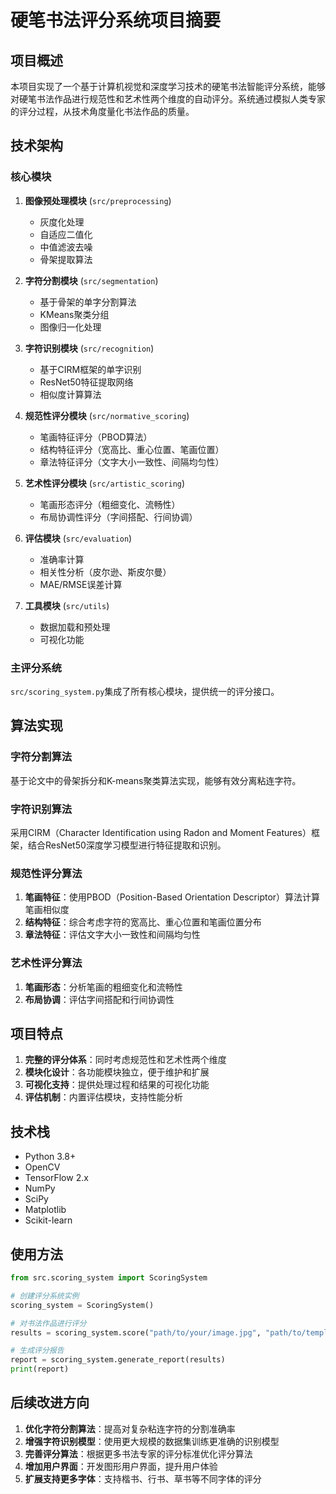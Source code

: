 # 硬笔书法评分系统项目摘要

## 项目概述

本项目实现了一个基于计算机视觉和深度学习技术的硬笔书法智能评分系统，能够对硬笔书法作品进行规范性和艺术性两个维度的自动评分。系统通过模拟人类专家的评分过程，从技术角度量化书法作品的质量。

## 技术架构

### 核心模块

1. **图像预处理模块** (`src/preprocessing`)
   - 灰度化处理
   - 自适应二值化
   - 中值滤波去噪
   - 骨架提取算法

2. **字符分割模块** (`src/segmentation`)
   - 基于骨架的单字分割算法
   - KMeans聚类分组
   - 图像归一化处理

3. **字符识别模块** (`src/recognition`)
   - 基于CIRM框架的单字识别
   - ResNet50特征提取网络
   - 相似度计算算法

4. **规范性评分模块** (`src/normative_scoring`)
   - 笔画特征评分（PBOD算法）
   - 结构特征评分（宽高比、重心位置、笔画位置）
   - 章法特征评分（文字大小一致性、间隔均匀性）

5. **艺术性评分模块** (`src/artistic_scoring`)
   - 笔画形态评分（粗细变化、流畅性）
   - 布局协调性评分（字间搭配、行间协调）

6. **评估模块** (`src/evaluation`)
   - 准确率计算
   - 相关性分析（皮尔逊、斯皮尔曼）
   - MAE/RMSE误差计算

7. **工具模块** (`src/utils`)
   - 数据加载和预处理
   - 可视化功能

### 主评分系统

`src/scoring_system.py`集成了所有核心模块，提供统一的评分接口。

## 算法实现

### 字符分割算法
基于论文中的骨架拆分和K-means聚类算法实现，能够有效分离粘连字符。

### 字符识别算法
采用CIRM（Character Identification using Radon and Moment Features）框架，结合ResNet50深度学习模型进行特征提取和识别。

### 规范性评分算法
1. **笔画特征**：使用PBOD（Position-Based Orientation Descriptor）算法计算笔画相似度
2. **结构特征**：综合考虑字符的宽高比、重心位置和笔画位置分布
3. **章法特征**：评估文字大小一致性和间隔均匀性

### 艺术性评分算法
1. **笔画形态**：分析笔画的粗细变化和流畅性
2. **布局协调**：评估字间搭配和行间协调性

## 项目特点

1. **完整的评分体系**：同时考虑规范性和艺术性两个维度
2. **模块化设计**：各功能模块独立，便于维护和扩展
3. **可视化支持**：提供处理过程和结果的可视化功能
4. **评估机制**：内置评估模块，支持性能分析

## 技术栈

- Python 3.8+
- OpenCV
- TensorFlow 2.x
- NumPy
- SciPy
- Matplotlib
- Scikit-learn

## 使用方法

```python
from src.scoring_system import ScoringSystem

# 创建评分系统实例
scoring_system = ScoringSystem()

# 对书法作品进行评分
results = scoring_system.score("path/to/your/image.jpg", "path/to/template.jpg")

# 生成评分报告
report = scoring_system.generate_report(results)
print(report)
```

## 后续改进方向

1. **优化字符分割算法**：提高对复杂粘连字符的分割准确率
2. **增强字符识别模型**：使用更大规模的数据集训练更准确的识别模型
3. **完善评分算法**：根据更多书法专家的评分标准优化评分算法
4. **增加用户界面**：开发图形用户界面，提升用户体验
5. **扩展支持更多字体**：支持楷书、行书、草书等不同字体的评分